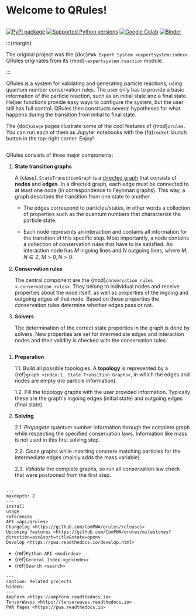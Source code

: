 # Welcome to QRules!

```{title} Welcome

```

[![PyPI package](https://badge.fury.io/py/qrules.svg)](https://pypi.org/project/qrules)
[![Supported Python versions](https://img.shields.io/pypi/pyversions/qrules)](https://pypi.org/project/qrules)
[![Google Colab](https://colab.research.google.com/assets/colab-badge.svg)](https://colab.research.google.com/github/ComPWA/qrules/blob/stable)
[![Binder](https://static.mybinder.org/badge_logo.svg)](https://mybinder.org/v2/gh/ComPWA/qrules/stable?filepath=docs/usage)

:::{margin}

The original project was the {doc}`PWA Expert System <expertsystem:index>`.
QRules originates from its {mod}`~expertsystem.reaction` module.

:::

QRules is a system for validating and generating particle reactions, using
quantum number conservation rules. The user only has to provide a basic
information of the particle reaction, such as an initial state and a final
state. Helper functions provide easy ways to configure the system, but the user
still has full control. QRules then constructs several hypotheses for what
happens during the transition from initial to final state.

The {doc}`usage` pages illustrate some of the cool features of {mod}`qrules`.
You can run each of them as Jupyter notebooks with the {fa}`rocket` launch
button in the top-right corner. Enjoy!

```{rubric} Internal design

```

QRules consists of three major components:

1. **State transition graphs**

   A {class}`.StateTransitionGraph` is a
   [directed graph](https://en.wikipedia.org/wiki/Directed_graph) that consists
   of **nodes** and **edges**. In a directed graph, each edge must be connected
   to at least one node (in correspondence to Feynman graphs). This way, a
   graph describes the transition from one state to another.

   - The edges correspond to particles/states, in other words a collection of
     properties such as the quantum numbers that characterize the particle
     state.

   - Each node represents an interaction and contains all information for the
     transition of this specific step. Most importantly, a node contains a
     collection of conservation rules that have to be satisfied. An interaction
     node has $M$ ingoing lines and $N$ outgoing lines, where
     $M,N \in \mathbb{Z}$, $M > 0, N > 0$.

2. **Conservation rules**

   The central component are the
   {mod}`conservation rules <.conservation_rules>`. They belong to individual
   nodes and receive properties about the node itself, as well as properties of
   the ingoing and outgoing edges of that node. Based on those properties the
   conservation rules determine whether edges pass or not.

3. **Solvers**

   The determination of the correct state properties in the graph is done by
   solvers. New properties are set for intermediate edges and interaction nodes
   and their validity is checked with the conservation rules.

```{rubric} QRules workflow

```

1. **Preparation**

   1.1. Build all possible topologies. A **topology** is represented by a
   {ref}`graph <index:1. State Transition Graphs>`, in which the edges and
   nodes are empty (no particle information).

   1.2. Fill the topology graphs with the user provided information. Typically
   these are the graph's ingoing edges (initial state) and outgoing edges
   (final state).

2. **Solving**

   2.1. _Propagate_ quantum number information through the complete graph while
   respecting the specified conservation laws. Information like mass is not
   used in this first solving step.

   2.2. _Clone_ graphs while inserting concrete matching particles for the
   intermediate edges (mainly adds the mass variable).

   2.3. _Validate_ the complete graphs, so run all conservation law check that
   were postponed from the first step.

```{rubric} Table of Contents

```

```{toctree}
---
maxdepth: 2
---
install
usage
references
API <api/qrules>
Changelog <https://github.com/ComPWA/qrules/releases>
Upcoming features <https://github.com/ComPWA/qrules/milestones?direction=asc&sort=title&state=open>
Develop <https://pwa.readthedocs.io/develop.html>
```

- {ref}`Python API <modindex>`
- {ref}`General Index <genindex>`
- {ref}`Search <search>`

```{toctree}
---
caption: Related projects
hidden:
---
AmpForm <https://ampform.readthedocs.io>
TensorWaves <https://tensorwaves.readthedocs.io>
PWA Pages <https://pwa.readthedocs.io>
```
